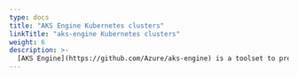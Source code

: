 ```yaml
---
type: docs
title: "AKS Engine Kubernetes clusters"
linkTitle: "aks-engine Kubernetes clusters"
weight: 6
description: >-
  [AKS Engine](https://github.com/Azure/aks-engine) is a toolset to provision self-managed Kubernetes clusters in Azure. Customers that want more control over their Kubernetes clusters can opt to use AKS Engine instead of AKS, for example for functionality that requires modifications to the Kubernetes master nodes.
---
```

